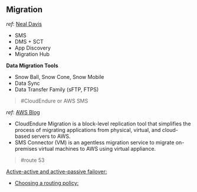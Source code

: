 ## Migration  
 _ref_: [Neal Davis](https://digitalcloud.training/certification-training/aws-certified-solutions-architect-professional/aws-migration-transfer/#:~:text=aws%20migration%20hub%20provides%20a%20single%20location%20to%20track%20the%20progress)
* SMS
* DMS + SCT
* App Discovery
* Migration Hub   


__Data Migration Tools__  
  * Snow Ball, Snow Cone, Snow Mobile
  * Data Sync
  * Data Transfer Family (sFTP, FTPS)  

> #CloudEndure or AWS SMS

_ref_: [AWS Blog](https://aws.amazon.com/blogs/architecture/field-notes-choosing-a-rehost-migration-tool-cloudendure-or-aws-sms/#:~:text=choosing%20a%20rehost%20migration%20tool%20%E2%80%93%20cloudendure%20or%20aws%20sms)
 * CloudEndure Migration is a block-level replication tool that simplifies the process of migrating applications from physical, virtual, and cloud-based servers to AWS.
 * SMS Connector (VM)  is an agentless migration service to migrate on-premises virtual machines to AWS using virtual appliance.

> #route 53

[Active-active and active-passive failover:]( https://docs.aws.amazon.com/Route53/latest/DeveloperGuide/dns-failover-types.html#:~:text=configure%20active-active%20and%20active-passive%20failover)
   * [Choosing a routing policy:](https://docs.aws.amazon.com/Route53/latest/DeveloperGuide/routing-policy.html#:~:text=responds%20to%20queries%3A-,simple%20routing%20policy,-%E2%80%93%20Use%20for%20a)